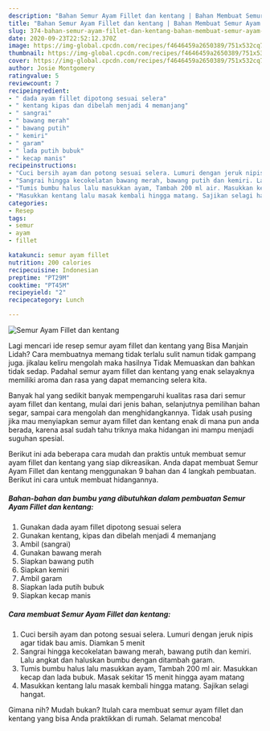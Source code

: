 ```yaml
---
description: "Bahan Semur Ayam Fillet dan kentang | Bahan Membuat Semur Ayam Fillet dan kentang Yang Enak dan Simpel"
title: "Bahan Semur Ayam Fillet dan kentang | Bahan Membuat Semur Ayam Fillet dan kentang Yang Enak dan Simpel"
slug: 374-bahan-semur-ayam-fillet-dan-kentang-bahan-membuat-semur-ayam-fillet-dan-kentang-yang-enak-dan-simpel
date: 2020-09-23T22:52:12.370Z
image: https://img-global.cpcdn.com/recipes/f4646459a2650389/751x532cq70/semur-ayam-fillet-dan-kentang-foto-resep-utama.jpg
thumbnail: https://img-global.cpcdn.com/recipes/f4646459a2650389/751x532cq70/semur-ayam-fillet-dan-kentang-foto-resep-utama.jpg
cover: https://img-global.cpcdn.com/recipes/f4646459a2650389/751x532cq70/semur-ayam-fillet-dan-kentang-foto-resep-utama.jpg
author: Josie Montgomery
ratingvalue: 5
reviewcount: 7
recipeingredient:
- " dada ayam fillet dipotong sesuai selera"
- " kentang kipas dan dibelah menjadi 4 memanjang"
- " sangrai"
- " bawang merah"
- " bawang putih"
- " kemiri"
- " garam"
- " lada putih bubuk"
- " kecap manis"
recipeinstructions:
- "Cuci bersih ayam dan potong sesuai selera. Lumuri dengan jeruk nipis agar tidak bau amis. Diamkan 5 menit"
- "Sangrai hingga kecokelatan bawang merah, bawang putih dan kemiri. Lalu angkat dan haluskan bumbu dengan ditambah garam."
- "Tumis bumbu halus lalu masukkan ayam, Tambah 200 ml air. Masukkan kecap dan lada bubuk. Masak sekitar 15 menit hingga ayam matang"
- "Masukkan kentang lalu masak kembali hingga matang. Sajikan selagi hangat."
categories:
- Resep
tags:
- semur
- ayam
- fillet

katakunci: semur ayam fillet 
nutrition: 200 calories
recipecuisine: Indonesian
preptime: "PT29M"
cooktime: "PT45M"
recipeyield: "2"
recipecategory: Lunch

---
```



![Semur Ayam Fillet dan kentang](https://img-global.cpcdn.com/recipes/f4646459a2650389/751x532cq70/semur-ayam-fillet-dan-kentang-foto-resep-utama.jpg)

Lagi mencari ide resep semur ayam fillet dan kentang yang Bisa Manjain Lidah? Cara membuatnya memang tidak terlalu sulit namun tidak gampang juga. jikalau keliru mengolah maka hasilnya Tidak Memuaskan dan bahkan tidak sedap. Padahal semur ayam fillet dan kentang yang enak selayaknya memiliki aroma dan rasa yang dapat memancing selera kita.

Banyak hal yang sedikit banyak mempengaruhi kualitas rasa dari semur ayam fillet dan kentang, mulai dari jenis bahan, selanjutnya pemilihan bahan segar, sampai cara mengolah dan menghidangkannya. Tidak usah pusing jika mau menyiapkan semur ayam fillet dan kentang enak di mana pun anda berada, karena asal sudah tahu triknya maka hidangan ini mampu menjadi suguhan spesial.




Berikut ini ada beberapa cara mudah dan praktis untuk membuat semur ayam fillet dan kentang yang siap dikreasikan. Anda dapat membuat Semur Ayam Fillet dan kentang menggunakan 9 bahan dan 4 langkah pembuatan. Berikut ini cara untuk membuat hidangannya.

<!--inarticleads1-->

##### Bahan-bahan dan bumbu yang dibutuhkan dalam pembuatan Semur Ayam Fillet dan kentang:

1. Gunakan  dada ayam fillet dipotong sesuai selera
1. Gunakan  kentang, kipas dan dibelah menjadi 4 memanjang
1. Ambil  (sangrai)
1. Gunakan  bawang merah
1. Siapkan  bawang putih
1. Siapkan  kemiri
1. Ambil  garam
1. Siapkan  lada putih bubuk
1. Siapkan  kecap manis




<!--inarticleads2-->

##### Cara membuat Semur Ayam Fillet dan kentang:

1. Cuci bersih ayam dan potong sesuai selera. Lumuri dengan jeruk nipis agar tidak bau amis. Diamkan 5 menit
1. Sangrai hingga kecokelatan bawang merah, bawang putih dan kemiri. Lalu angkat dan haluskan bumbu dengan ditambah garam.
1. Tumis bumbu halus lalu masukkan ayam, Tambah 200 ml air. Masukkan kecap dan lada bubuk. Masak sekitar 15 menit hingga ayam matang
1. Masukkan kentang lalu masak kembali hingga matang. Sajikan selagi hangat.




Gimana nih? Mudah bukan? Itulah cara membuat semur ayam fillet dan kentang yang bisa Anda praktikkan di rumah. Selamat mencoba!
